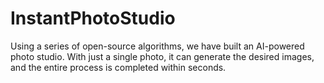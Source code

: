 # InstantPhotoStudio
Using a series of open-source algorithms, we have built an AI-powered photo studio. With just a single photo, it can generate the desired images, and the entire process is completed within seconds.
